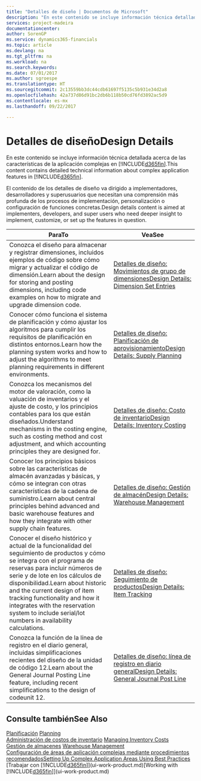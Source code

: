 ```yaml
---
title: "Detalles de diseño | Documentos de Microsoft"
description: "En este contenido se incluye información técnica detallada acerca de las características de la aplicación complejas en [!INCLUDE[d365fin](includes/d365fin_md.md)]."
services: project-madeira
documentationcenter: 
author: SorenGP
ms.service: dynamics365-financials
ms.topic: article
ms.devlang: na
ms.tgt_pltfrm: na
ms.workload: na
ms.search.keywords: 
ms.date: 07/01/2017
ms.author: sgroespe
ms.translationtype: HT
ms.sourcegitcommit: 2c13559bb3dc44cdb61697f5135c5b931e34d2a8
ms.openlocfilehash: 42a737d86d91bc2db6b118b50cd76fd3892ac5d9
ms.contentlocale: es-mx
ms.lasthandoff: 09/22/2017

---
```

# <a name="design-details"></a><span data-ttu-id="f1f40-103">Detalles de diseño</span><span class="sxs-lookup"><span data-stu-id="f1f40-103">Design Details</span></span>
<span data-ttu-id="f1f40-104">En este contenido se incluye información técnica detallada acerca de las características de la aplicación complejas en [!INCLUDE[d365fin](includes/d365fin_md.md)].</span><span class="sxs-lookup"><span data-stu-id="f1f40-104">This content contains detailed technical information about complex application features in [!INCLUDE[d365fin](includes/d365fin_md.md)].</span></span>  

 <span data-ttu-id="f1f40-105">El contenido de los detalles de diseño va dirigido a implementadores, desarrolladores y superusuarios que necesitan una comprensión más profunda de los procesos de implementación, personalización o configuración de funciones concretas.</span><span class="sxs-lookup"><span data-stu-id="f1f40-105">Design details content is aimed at implementers, developers, and super users who need deeper insight to implement, customize, or set up the features in question.</span></span>  

|<span data-ttu-id="f1f40-106">**Para**</span><span class="sxs-lookup"><span data-stu-id="f1f40-106">**To**</span></span>|<span data-ttu-id="f1f40-107">**Vea**</span><span class="sxs-lookup"><span data-stu-id="f1f40-107">**See**</span></span>|  
|------------|-------------|  
|<span data-ttu-id="f1f40-108">Conozca el diseño para almacenar y registrar dimensiones, incluidos ejemplos de código sobre cómo migrar y actualizar el código de dimensión.</span><span class="sxs-lookup"><span data-stu-id="f1f40-108">Learn about the design for storing and posting dimensions, including code examples on how to migrate and upgrade dimension code.</span></span>|[<span data-ttu-id="f1f40-109">Detalles de diseño: Movimientos de grupo de dimensiones</span><span class="sxs-lookup"><span data-stu-id="f1f40-109">Design Details: Dimension Set Entries</span></span>](design-details-dimension-set-entries.md)|  
|<span data-ttu-id="f1f40-110">Conocer cómo funciona el sistema de planificación y cómo ajustar los algoritmos para cumplir los requisitos de planificación en distintos entornos.</span><span class="sxs-lookup"><span data-stu-id="f1f40-110">Learn how the planning system works and how to adjust the algorithms to meet planning requirements in different environments.</span></span>|[<span data-ttu-id="f1f40-111">Detalles de diseño: Planificación de aprovisionamiento</span><span class="sxs-lookup"><span data-stu-id="f1f40-111">Design Details: Supply Planning</span></span>](design-details-supply-planning.md)|  
|<span data-ttu-id="f1f40-112">Conozca los mecanismos del motor de valoración, como la valuación de inventarios y el ajuste de costo, y los principios contables para los que están diseñados.</span><span class="sxs-lookup"><span data-stu-id="f1f40-112">Understand mechanisms in the costing engine, such as costing method and cost adjustment, and which accounting principles they are designed for.</span></span>|[<span data-ttu-id="f1f40-113">Detalles de diseño: Costo de inventario</span><span class="sxs-lookup"><span data-stu-id="f1f40-113">Design Details: Inventory Costing</span></span>](design-details-inventory-costing.md)|  
|<span data-ttu-id="f1f40-114">Conocer los principios básicos sobre las características de almacén avanzadas y básicas, y cómo se integran con otras características de la cadena de suministro.</span><span class="sxs-lookup"><span data-stu-id="f1f40-114">Learn about central principles behind advanced and basic warehouse features and how they integrate with other supply chain features.</span></span>|[<span data-ttu-id="f1f40-115">Detalles de diseño: Gestión de almacén</span><span class="sxs-lookup"><span data-stu-id="f1f40-115">Design Details: Warehouse Management</span></span>](design-details-warehouse-management.md)|  
|<span data-ttu-id="f1f40-116">Conocer el diseño histórico y actual de la funcionalidad del seguimiento de productos y cómo se integra con el programa de reservas para incluir números de serie y de lote en los cálculos de disponibilidad.</span><span class="sxs-lookup"><span data-stu-id="f1f40-116">Learn about historic and the current design of item tracking functionality and how it integrates with the reservation system to include serial/lot numbers in availability calculations.</span></span>|[<span data-ttu-id="f1f40-117">Detalles de diseño: Seguimiento de productos</span><span class="sxs-lookup"><span data-stu-id="f1f40-117">Design Details: Item Tracking</span></span>](design-details-item-tracking.md)|  
|<span data-ttu-id="f1f40-118">Conozca la función de la línea de registro en el diario general, incluidas simplificaciones recientes del diseño de la unidad de código 12.</span><span class="sxs-lookup"><span data-stu-id="f1f40-118">Learn about the General Journal Posting Line feature, including recent simplifications to the design of codeunit 12.</span></span>|[<span data-ttu-id="f1f40-119">Detalles de diseño: línea de registro en diario general</span><span class="sxs-lookup"><span data-stu-id="f1f40-119">Design Details: General Journal Post Line</span></span>](design-details-general-journal-post-line.md)|  

## <a name="see-also"></a><span data-ttu-id="f1f40-120">Consulte también</span><span class="sxs-lookup"><span data-stu-id="f1f40-120">See Also</span></span>  
 <span data-ttu-id="f1f40-121">[Planificación](production-planning.md) </span><span class="sxs-lookup"><span data-stu-id="f1f40-121">[Planning](production-planning.md) </span></span>  
 <span data-ttu-id="f1f40-122">[Administración de costos de inventario](finance-manage-inventory-costs.md) </span><span class="sxs-lookup"><span data-stu-id="f1f40-122">[Managing Inventory Costs](finance-manage-inventory-costs.md) </span></span>  
 <span data-ttu-id="f1f40-123">[Gestión de almacenes](warehouse-manage-warehouse.md) </span><span class="sxs-lookup"><span data-stu-id="f1f40-123">[Warehouse Management](warehouse-manage-warehouse.md) </span></span>  
 [<span data-ttu-id="f1f40-124">Configuración de áreas de aplicación complejas mediante procedimientos recomendados</span><span class="sxs-lookup"><span data-stu-id="f1f40-124">Setting Up Complex Application Areas Using Best Practices</span></span>](set-up-complex-application-areas-using-best-practices.md)  
 <span data-ttu-id="f1f40-125">[Trabajar con [!INCLUDE[d365fin](includes/d365fin_md.md)]](ui-work-product.md)</span><span class="sxs-lookup"><span data-stu-id="f1f40-125">[Working with [!INCLUDE[d365fin](includes/d365fin_md.md)]](ui-work-product.md)</span></span>

